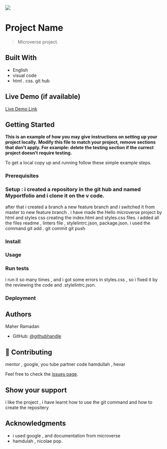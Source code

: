 ![](https://img.shields.io/badge/Microverse-blueviolet)

# Project Name

> Microverse project.


## Built With

- English
- visual code
- html . css. git hub

## Live Demo (if available)

[Live Demo Link](https://livedemo.com)


## Getting Started

**This is an example of how you may give instructions on setting up your project locally.**
**Modify this file to match your project, remove sections that don't apply. For example: delete the testing section if the currect project doesn't require testing.**


To get a local copy up and running follow these simple example steps.

### Prerequisites

### Setup : i created a repository in the git hub and named Myportfolio and i clone it on the v code.
after that i created a branch a new feature branch and i switched it from master to new feature branch .
i have made the Hello microverse project by html and styles css  creating the index.html and styles.css files.
i added all the files readme , linters file , stylelintrc.json, package.json.
i used the command git add .
git commit
git push


### Install

### Usage

### Run tests
i run it so many times , and i got some errors in styles.css , so i fixed it by the reviewing the code and .stylelintrc.json.
### Deployment



## Authors

Maher Ramadan

- GitHub: [@githubhandle](https://github.com/maherramadan78/Microverse-project.git)


## 🤝 Contributing

mentor , google, you tube partner code hamdullah , hevar 

Feel free to check the [issues page](../../issues/).

## Show your support

i like the project , i have learnt how to use the git command and how to create the repositery

## Acknowledgments

- i used google , and documentation from microverse
- hamdulah , nicolae pop.

